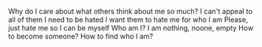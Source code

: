Why do I care about what others think about me so much?
I can't appeal to all of them
I need to be hated
I want them to hate me for who I am
Please, just hate me so I can be myself
Who am I?
I am nothing, noone, empty
How to become someone?
How to find who I am?